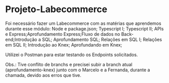 # Projeto-Labecommerce

Foi necessário fazer um Labecommerce com as matérias que aprendemos durante esse módulo:
Node e package.json; Typescript I; Typescript II; APIs e Express;Aprofundamento Express;Fluxo de dados no Back-end;Introdução a SQL; Aprofundamento SQL; Relações em SQL I; Relações em SQL II; Introdução ao Knex; Aprofundando em Knex;

Utilizei o Postman para estar testando os Endpoints solicitados.

Obs.: Tive conflito de branchs e precisei subir a branch atual (aprofundamento-knex) junto com o Marcelo e a Fernanda, durante a chamada, devido aos erros que tive.
